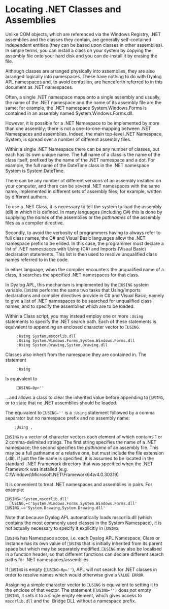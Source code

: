 # Locating .NET Classes and Assemblies

Unlike COM objects, which are referenced via the Windows Registry, .NET assemblies and the classes they contain, are generally self-contained independent entities (they can be based upon classes in other assemblies). In simple terms, you can install a class on your system by copying the assembly file onto your hard disk and you can de-install it by erasing the file.

Although classes are arranged physically into assemblies, they are also arranged logically into namespaces. These have nothing to do with Dyalog APL namespaces and, to avoid confusion, are henceforth referred to in this document as .NET namespaces.

Often, a single .NET namespace maps onto a single assembly and usually, the name of the .NET namespace and the name of its assembly file are the same; for example, the .NET namespace System.Windows.Forms is contained in an assembly named System.Windows.Forms.dll.

However, it is possible for a .NET Namespace to be implemented by more than one assembly; there is not a one-to-one-mapping between .NET Namespaces and assemblies. Indeed, the main top-level .NET Namespace, System, is spread over a number of different assembly files.

Within a single .NET Namespace there can be any number of classes, but each has its own unique name. The full name of a class is the name of the class itself, prefixed by the name of the .NET namespace and a dot. For example, the full name of the DateTime class in the .NET namespace System is System.DateTime.

There can be any number of different versions of an assembly installed on your computer, and there can be several .NET namespaces with the same name, implemented in different sets of assembly files; for example, written by different authors.

To use a .NET Class, it is necessary to tell the system to load the assembly (dll) in which it is defined. In many languages (including C#) this is done by supplying the *names* of the assemblies or the *pathnames* of the assembly files as a compiler directive.

Secondly, to avoid the verbosity of programmers having to always refer to full class names, the C# and Visual Basic languages allow the .NET namespace prefix to be elided. In this case, the programmer must declare a list of .NET namespaces with Using (C#) and Imports (Visual Basic) declaration statements. This list is then used to resolve unqualified class names referred to in the code.

In either language, when the compiler encounters the unqualified name of a class, it searches the specified .NET namespaces for that class.

In Dyalog APL, this mechanism is implemented by the `⎕USING` system variable. `⎕USING` performs the same two tasks that Using/Imports declarations and compiler directives provide in C# and Visual Basic; namely to give a list of .NET namespaces to be searched for unqualified class names, and to specify the assemblies which are to be loaded.

Within a Class script, you may instead employ one or more `:Using` statements to specify the .NET search path. Each of these statements is equivalent to appending an enclosed character vector to `⎕USING`.
```apl
     :Using System,mscorlib.dll
     :Using System.Windows.Forms,System.Windows.Forms.dll
     :Using System.Drawing,System.Drawing.dll
```

Classes also inherit from the namespace they are contained in. The statement
```apl
     :Using
```

Is equivalent to
```apl
     ⎕USING←0⍴⊂''
```

…and allows a class to clear the inherited value before appending to `⎕USING`, or to state that no .NET assemblies should be loaded.

The equivalent to `⎕USING←''` is a `:Using` statement followed by a comma separator but no namespace prefix and no assembly name:
```apl
    :Using ,
```

`⎕USING` is a vector of character vectors each element of which contains 1 or 2 comma-delimited strings. The first string specifies the name of a .NET namespace; the second specifies the *pathname* of an assembly file. This may be a full pathname or a relative one, but must include the file extension (.dll). If just the file name is specified, it is assumed to be located in the standard  .NET Framework directory that was specified when the .NET Framework was installed (e.g. C:\Windows\Microsoft.NET\Framework64\v4.0.30319)

It is convenient to treat .NET namespaces and assemblies in pairs. For example:
```apl
⎕USING←'System,mscorlib.dll'
  ⎕USING,←⊂'System.Windows.Forms,System.Windows.Forms.dll'  ⎕USING,←⊂'System.Drawing,System.Drawing.dll'
```

Note that because Dyalog APL automatically loads mscorlib.dll (which contains the most commonly used classes in the System Namespace), it is not actually necessary to specify it explicitly in `⎕USING`.

`⎕USING` has Namespace scope, i.e. each Dyalog APL Namespace, Class or Instance has its own value of `⎕USING` that is initially inherited from its parent space but which may be separately modified. `⎕USING` may also be localised in a function header, so that different functions can declare different search paths for .NET namespaces/assemblies.

If `⎕USING` is empty (`⎕USING←0⍴⊂''`), APL will not search for .NET classes in order to resolve names which would otherwise give a `VALUE ERROR`.

Assigning a simple character vector to `⎕USING` is equivalent to setting it to the enclose of that vector. The statement (`⎕USING←'')` does not empty `⎕USING`, it sets it to a single empty element, which gives access to `mscorlib.dll` and the  Bridge DLL without a namespace prefix.

